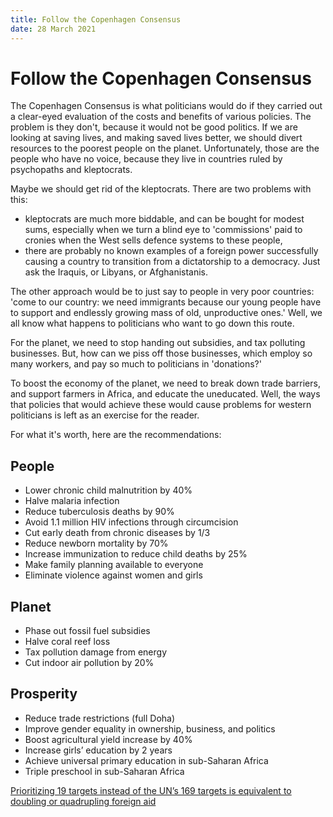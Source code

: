 ```yaml
---
title: Follow the Copenhagen Consensus
date: 28 March 2021
---
```


# Follow the Copenhagen Consensus

The Copenhagen Consensus is what politicians would do if they carried out a clear-eyed evaluation of the costs and benefits of various policies. The problem is they don't, because it would not be good politics. If we are looking at saving lives, and making saved lives better, we should divert resources to the poorest people on the planet. Unfortunately, those are the people who have no voice, because they live in countries ruled by psychopaths and kleptocrats.

Maybe we should get rid of the kleptocrats. There are two problems with this:

- kleptocrats are much more biddable, and can be bought for modest sums, especially when we turn a blind eye to 'commissions' paid to cronies when the West sells defence systems to these people,
- there are probably no known examples of a foreign power successfully causing a country to transition from a dictatorship to a democracy. Just ask the Iraquis, or Libyans, or Afghanistanis. 

The other approach would be to just say to people in very poor countries: 'come to our country: we need immigrants because our young people have to support and endlessly growing mass of old, unproductive ones.' Well, we all know what happens to politicians who want to go down this route.

For the planet, we need to stop handing out subsidies, and tax polluting businesses. But, how can we piss off those businesses, which employ so many workers, and pay so much to politicians in 'donations?'

To boost the economy of the planet, we need to break down trade barriers, and support farmers in Africa, and educate the uneducated. Well, the ways that policies that would achieve these would cause problems for western politicians is left as an exercise for the reader.

For what it's worth, here are the recommendations:

## People

* Lower chronic child malnutrition by 40%
* Halve malaria infection
* Reduce tuberculosis deaths by 90%
* Avoid 1.1 million HIV infections through circumcision
* Cut early death from chronic diseases by 1/3
* Reduce newborn mortality by 70%
* Increase immunization to reduce child deaths by 25%
* Make family planning available to everyone
* Eliminate violence against women and girls

## Planet

* Phase out fossil fuel subsidies
* Halve coral reef loss
* Tax pollution damage from energy
* Cut indoor air pollution by 20%

## Prosperity

* Reduce trade restrictions (full Doha)
* Improve gender equality in ownership, business, and politics
* Boost agricultural yield increase by 40%
* Increase girls’ education by 2 years
* Achieve universal primary education in sub-Saharan Africa
* Triple preschool in sub-Saharan Africa

[Prioritizing 19 targets instead of the UN’s 169 targets is equivalent to doubling or quadrupling foreign aid](https://www.copenhagenconsensus.com/post-2015-consensus/nobel-laureates-guide-smarter-global-targets-2030)